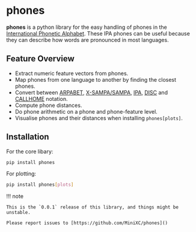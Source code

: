 # phones

**phones** is a python library for the easy handling of phones in the [International Phonetic Alphabet](https://en.wikipedia.org/wiki/International_Phonetic_Alphabet).
These IPA phones can be useful because they can describe how words are pronounced in most languages.

## Feature Overview
- Extract numeric feature vectors from phones.
- Map phones from one language to another by finding the closest phones.
- Convert between [ARPABET](https://en.wikipedia.org/wiki/ARPABET), [X-SAMPA/SAMPA](https://en.wikipedia.org/wiki/X-SAMPA), [IPA](https://en.wikipedia.org/wiki/International_Phonetic_Alphabet), [DISC](https://groups.linguistics.northwestern.edu/speech_comm_group/documents/CELEX/Phonetic%20codes%20for%20CELEX.pdf) and [CALLHOME](https://catalog.ldc.upenn.edu/LDC97L20) notation.
- Compute phone distances.
- Do phone arithmetic on a phone and phone-feature level.
- Visualise phones and their distances when installing ``phones[plots]``.

## Installation

For the core libary:
```bash
pip install phones
```

For plotting:
```bash
pip install phones[plots]
```

!!! note

    This is the `0.0.1` release of this library, and things might be unstable.

    Please report issues to [https://github.com/MiniXC/phones]()